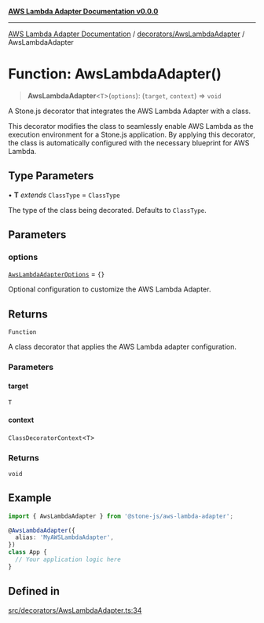 [**AWS Lambda Adapter Documentation v0.0.0**](../../../README.md)

***

[AWS Lambda Adapter Documentation](../../../modules.md) / [decorators/AwsLambdaAdapter](../README.md) / AwsLambdaAdapter

# Function: AwsLambdaAdapter()

> **AwsLambdaAdapter**\<`T`\>(`options`): (`target`, `context`) => `void`

A Stone.js decorator that integrates the AWS Lambda Adapter with a class.

This decorator modifies the class to seamlessly enable AWS Lambda as the
execution environment for a Stone.js application. By applying this decorator,
the class is automatically configured with the necessary blueprint for AWS Lambda.

## Type Parameters

• **T** *extends* `ClassType` = `ClassType`

The type of the class being decorated. Defaults to `ClassType`.

## Parameters

### options

[`AwsLambdaAdapterOptions`](../interfaces/AwsLambdaAdapterOptions.md) = `{}`

Optional configuration to customize the AWS Lambda Adapter.

## Returns

`Function`

A class decorator that applies the AWS Lambda adapter configuration.

### Parameters

#### target

`T`

#### context

`ClassDecoratorContext`\<`T`\>

### Returns

`void`

## Example

```typescript
import { AwsLambdaAdapter } from '@stone-js/aws-lambda-adapter';

@AwsLambdaAdapter({
  alias: 'MyAWSLambdaAdapter',
})
class App {
  // Your application logic here
}
```

## Defined in

[src/decorators/AwsLambdaAdapter.ts:34](https://github.com/stonemjs/aws-lambda-adapter/blob/f00bc5adf35a7d817c9d8d34c42561c4c82e758d/src/decorators/AwsLambdaAdapter.ts#L34)

